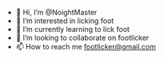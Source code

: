 - 👋 Hi, I’m @NoightMaster
- 👀 I’m interested in licking foot
- 🌱 I’m currently learning to lick foot
- 💞️ I’m looking to collaborate on footlicker
- 📫 How to reach me footlicker@gmail.com

<!---
NoightMaster/NoightMaster is a ✨ special ✨ repository because its `README.md` (this file) appears on your GitHub profile.
You can click the Preview link to take a look at your changes.
--->
